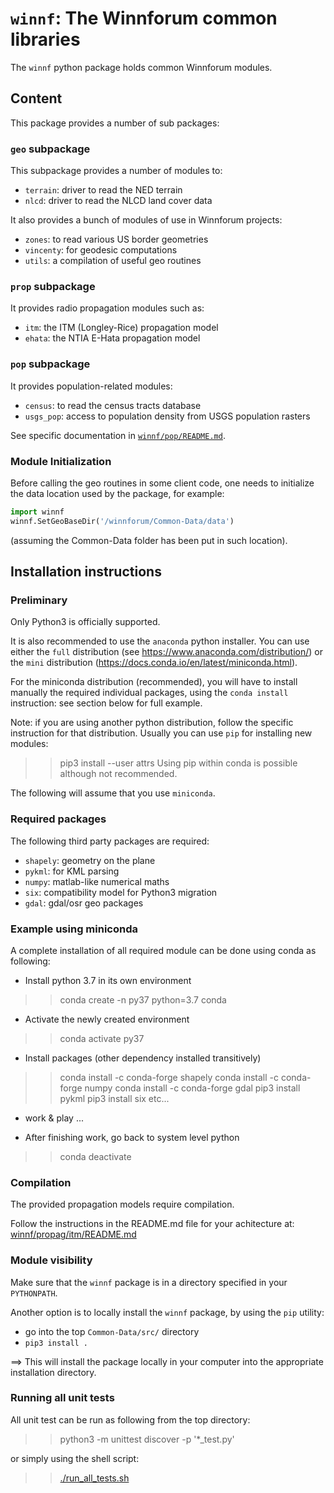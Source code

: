 # `winnf`: The Winnforum common libraries

The `winnf` python package holds common Winnforum modules.

## Content
This package provides a number of sub packages:

### `geo` subpackage

This subpackage provides a number of modules to:
 * `terrain`: driver to read the NED terrain
 * `nlcd`: driver to read the NLCD land cover data
 
It also provides a bunch of modules of use in Winnforum projects:
 * `zones`: to read various US border geometries
 * `vincenty`: for geodesic computations
 * `utils`: a compilation of useful geo routines

### `prop` subpackage

It provides radio propagation modules such as:
 * `itm`: the ITM (Longley-Rice) propagation model
 * `ehata`: the NTIA E-Hata propagation model

### `pop` subpackage

It provides population-related modules:
 * `census`: to read the census tracts database
 * `usgs_pop`: access to population density from USGS population rasters
 
See specific documentation in [`winnf/pop/README.md`](winnf/pop/README.md).


### Module Initialization

Before calling the geo routines in some client code, one needs to initialize
the data location used by the package, for example:

```python
import winnf
winnf.SetGeoBaseDir('/winnforum/Common-Data/data')
```
(assuming the Common-Data folder has been put in such location).


## Installation instructions

### Preliminary

Only Python3 is officially supported.

It is also recommended to use the `anaconda` python installer. You can use 
either the `full` distribution (see https://www.anaconda.com/distribution/)
or the `mini` distribution (https://docs.conda.io/en/latest/miniconda.html).

For the miniconda distribution (recommended), you will have to install manually 
the  required individual packages, using the `conda install` instruction:
see section below for full example.

Note: if you are using another python distribution, follow the specific
instruction for that distribution. Usually you can use `pip` for installing
new modules: 
>> pip3 install --user attrs
Using pip within conda is possible although not recommended. 

The following will assume that you use `miniconda`.

### Required packages

The following third party packages are required:

 + `shapely`: geometry on the plane
 + `pykml`: for KML parsing
 + `numpy`: matlab-like numerical maths
 + `six`: compatibility model for Python3 migration
 + `gdal`: gdal/osr geo packages

### Example using miniconda
A complete installation of all required module can be done using conda as following:

+ Install python 3.7 in its own environment
>> conda create -n py37 python=3.7 conda

+ Activate the newly created environment
>> conda activate py37

+ Install packages (other dependency installed transitively)
>> conda install -c conda-forge shapely
>> conda install -c conda-forge numpy
>> conda install -c conda-forge gdal
>> pip3 install pykml
>> pip3 install six
>> etc...

+ work & play ...

+ After finishing work, go back to system level python
>> conda deactivate


### Compilation

The provided propagation models require compilation.

Follow the instructions in the README.md file for your achitecture at:
  [winnf/propag/itm/README.md](winnf/propag/itm/README.md)


### Module visibility 

Make sure that the `winnf` package is in a directory specified in your `PYTHONPATH`.

Another option is to locally install the `winnf` package, by using the `pip` utility:
 - go into the top `Common-Data/src/` directory
 - `pip3 install .`

==> This will install the package locally in your computer into the appropriate installation directory.

### Running all unit tests

All unit test can be run as following from the top directory:

>> python3 -m unittest discover -p '*_test.py'

or simply using the shell script:

>> [./run_all_tests.sh](winnf/run_all_tests.sh)


